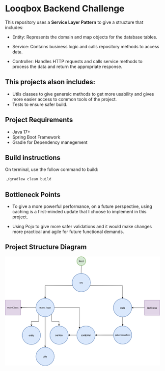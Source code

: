 # Looqbox Backend Challenge

This repository uses a  **Service Layer Pattern** to give a structure that includes:

- Entity: Represents the domain and map objects for the database tables.

- Service: Contains business logic and calls repository methods to access data.

- Controller: Handles HTTP requests and calls service methods to process the data and return the appropriate response.

## This projects alson includes:

- Utils classes to give genereic methods to get more usability and gives more easier access to common tools of the project.
- Tests to ensure safer build.

## Project Requirements

- Java 17+
- Spring Boot Framework
- Gradle for Dependency manegement

## Build instructions

On terminal, use the follow command to build:

~~~cmd
./gradlew clean build
~~~

## Bottleneck Points

- To give a more powerful performance, on a future perspective, using caching is a first-minded update that I choose to implement in this project.

- Using Pojo to give more safer validations and it would make changes more practical and agile for future functional demands.

## Project Structure Diagram

![Project Structure Diagram](/looqBox_project_structure_Model.png)

